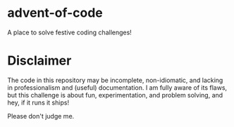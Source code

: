 # advent-of-code
A place to solve festive coding challenges!

# Disclaimer
The code in this repository may be incomplete, non-idiomatic, and lacking in professionalism and (useful) documentation. I am fully aware of its flaws, but this challenge is about fun, experimentation, and problem solving, and hey, if it runs it ships!

Please don't judge me.
